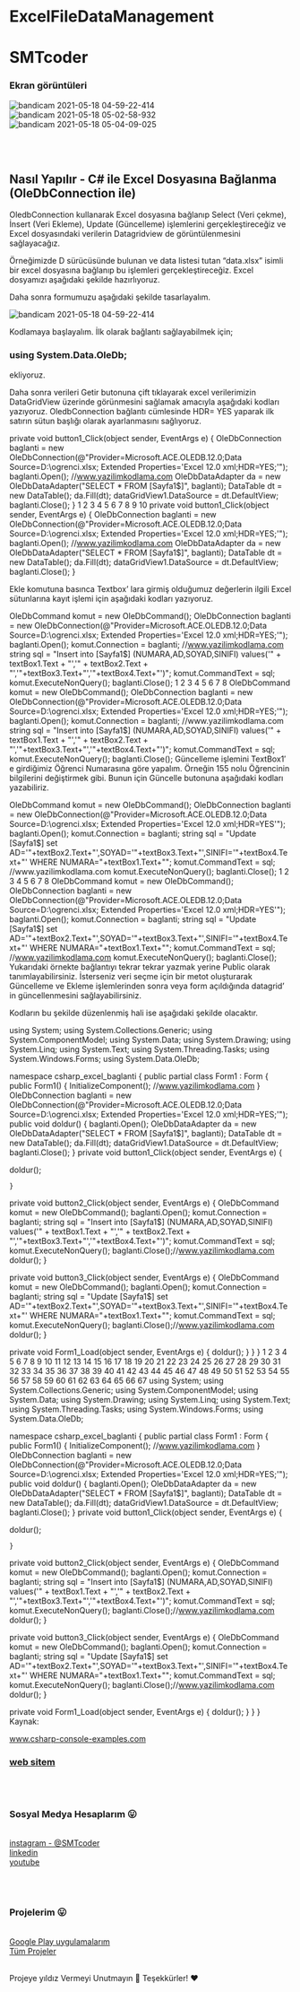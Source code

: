 # ExcelFileDataManagement


<H1> SMTcoder </H1>

<h3> Ekran görüntüleri </h3>

![bandicam 2021-05-18 04-59-22-414](https://user-images.githubusercontent.com/74311713/118579436-c3a0ba00-b796-11eb-86fa-9320cb47cb6e.jpg)
![bandicam 2021-05-18 05-02-58-932](https://user-images.githubusercontent.com/74311713/118579443-c6031400-b796-11eb-9528-0299f33b89ee.jpg)
![bandicam 2021-05-18 05-04-09-025](https://user-images.githubusercontent.com/74311713/118579449-c8656e00-b796-11eb-8bd1-1c2e63442c4c.jpg)

<br>
<br>

<h2> Nasıl Yapılır - C# ile Excel Dosyasına Bağlanma (OleDbConnection ile) </h2>


 OledbConnection kullanarak Excel dosyasına bağlanıp Select (Veri çekme), İnsert (Veri Ekleme), Update (Güncelleme) işlemlerini gerçekleştireceğiz ve Excel dosyasındaki verilerin Datagridview de görüntülenmesini sağlayacağız.



Örneğimizde D sürücüsünde bulunan ve data listesi tutan “data.xlsx” isimli bir excel dosyasına bağlanıp bu işlemleri gerçekleştireceğiz. Excel dosyamızı aşağıdaki şekilde hazırlıyoruz.


Daha sonra formumuzu aşağıdaki şekilde tasarlayalım.

![bandicam 2021-05-18 04-59-22-414](https://user-images.githubusercontent.com/74311713/118579436-c3a0ba00-b796-11eb-86fa-9320cb47cb6e.jpg)
 



 
Kodlamaya başlayalım. İlk olarak bağlantı sağlayabilmek için;


<h3> using System.Data.OleDb; </h3>
ekliyoruz.

Daha sonra verileri Getir butonuna çift tıklayarak excel verilerimizin DataGridView üzerinde görünmesini sağlamak amacıyla aşağıdaki kodları yazıyoruz. OledbConnection bağlantı cümlesinde HDR= YES yaparak ilk satırın sütun başlığı olarak ayarlanmasını sağlıyoruz.

private void button1_Click(object sender, EventArgs e)
{
OleDbConnection baglanti = new OleDbConnection(@"Provider=Microsoft.ACE.OLEDB.12.0;Data Source=D:\ogrenci.xlsx; Extended Properties='Excel 12.0 xml;HDR=YES;'"); 
baglanti.Open();  //www.yazilimkodlama.com
OleDbDataAdapter da = new OleDbDataAdapter("SELECT * FROM [Sayfa1$]", baglanti);
DataTable dt = new DataTable();
da.Fill(dt);
dataGridView1.DataSource = dt.DefaultView;
baglanti.Close();
}
1
2
3
4
5
6
7
8
9
10
private void button1_Click(object sender, EventArgs e)
{
OleDbConnection baglanti = new OleDbConnection(@"Provider=Microsoft.ACE.OLEDB.12.0;Data Source=D:\ogrenci.xlsx; Extended Properties='Excel 12.0 xml;HDR=YES;'"); 
baglanti.Open();  //www.yazilimkodlama.com
OleDbDataAdapter da = new OleDbDataAdapter("SELECT * FROM [Sayfa1$]", baglanti);
DataTable dt = new DataTable();
da.Fill(dt);
dataGridView1.DataSource = dt.DefaultView;
baglanti.Close();
}

Ekle komutuna basınca Textbox’ lara girmiş olduğumuz değerlerin ilgili Excel sütunlarına kayıt işlemi için aşağıdaki kodları yazıyoruz.

OleDbCommand komut = new OleDbCommand();
OleDbConnection baglanti = new OleDbConnection(@"Provider=Microsoft.ACE.OLEDB.12.0;Data Source=D:\ogrenci.xlsx; Extended Properties='Excel 12.0 xml;HDR=YES;'");
baglanti.Open();
komut.Connection = baglanti; //www.yazilimkodlama.com
string sql = "Insert into [Sayfa1$] (NUMARA,AD,SOYAD,SINIFI) values('" + textBox1.Text + "','" + textBox2.Text + "','"+textBox3.Text+"','"+textBox4.Text+"')";
komut.CommandText = sql;
komut.ExecuteNonQuery();
baglanti.Close();
1
2
3
4
5
6
7
8
OleDbCommand komut = new OleDbCommand();
OleDbConnection baglanti = new OleDbConnection(@"Provider=Microsoft.ACE.OLEDB.12.0;Data Source=D:\ogrenci.xlsx; Extended Properties='Excel 12.0 xml;HDR=YES;'");
baglanti.Open();
komut.Connection = baglanti; //www.yazilimkodlama.com
string sql = "Insert into [Sayfa1$] (NUMARA,AD,SOYAD,SINIFI) values('" + textBox1.Text + "','" + textBox2.Text + "','"+textBox3.Text+"','"+textBox4.Text+"')";
komut.CommandText = sql;
komut.ExecuteNonQuery();
baglanti.Close();
Güncelleme işlemini TextBox1′ e girdiğimiz Öğrenci Numarasına göre yapalım. Örneğin 155 nolu Öğrencinin bilgilerini değiştirmek gibi. Bunun için Güncelle butonuna aşağıdaki kodları yazabiliriz.

OleDbCommand komut = new OleDbCommand();
OleDbConnection baglanti = new OleDbConnection(@"Provider=Microsoft.ACE.OLEDB.12.0;Data Source=D:\ogrenci.xlsx; Extended Properties='Excel 12.0 xml;HDR=YES'");
baglanti.Open();
komut.Connection = baglanti;
string sql = "Update  [Sayfa1$] set AD='"+textBox2.Text+"',SOYAD='"+textBox3.Text+"',SINIFI='"+textBox4.Text+"' WHERE NUMARA="+textBox1.Text+"";
komut.CommandText = sql; //www.yazilimkodlama.com
komut.ExecuteNonQuery();
baglanti.Close();
1
2
3
4
5
6
7
8
OleDbCommand komut = new OleDbCommand();
OleDbConnection baglanti = new OleDbConnection(@"Provider=Microsoft.ACE.OLEDB.12.0;Data Source=D:\ogrenci.xlsx; Extended Properties='Excel 12.0 xml;HDR=YES'");
baglanti.Open();
komut.Connection = baglanti;
string sql = "Update  [Sayfa1$] set AD='"+textBox2.Text+"',SOYAD='"+textBox3.Text+"',SINIFI='"+textBox4.Text+"' WHERE NUMARA="+textBox1.Text+"";
komut.CommandText = sql; //www.yazilimkodlama.com
komut.ExecuteNonQuery();
baglanti.Close();
Yukarıdaki örnekte bağlantıyı tekrar tekrar yazmak yerine Public olarak tanımlayabilirsiniz. İsterseniz veri seçme için bir metot oluşturarak Güncelleme ve Ekleme işlemlerinden sonra veya form açıldığında datagrid’ in güncellenmesini sağlayabilirsiniz.

Kodların bu şekilde düzenlenmiş hali ise aşağıdaki şekilde olacaktır.

using System;
using System.Collections.Generic;
using System.ComponentModel;
using System.Data;
using System.Drawing;
using System.Linq;
using System.Text;
using System.Threading.Tasks;
using System.Windows.Forms;
using System.Data.OleDb;


namespace csharp_excel_baglanti
{
public partial class Form1 : Form
{
public Form1()
{
InitializeComponent(); //www.yazilimkodlama.com
}
OleDbConnection baglanti = new OleDbConnection(@"Provider=Microsoft.ACE.OLEDB.12.0;Data Source=D:\ogrenci.xlsx; Extended Properties='Excel 12.0 xml;HDR=YES;'");
public void doldur()
{
baglanti.Open();
OleDbDataAdapter da = new OleDbDataAdapter("SELECT * FROM [Sayfa1$]", baglanti);
DataTable dt = new DataTable();
da.Fill(dt);
 dataGridView1.DataSource = dt.DefaultView;
baglanti.Close();
}
private void button1_Click(object sender, EventArgs e)
{

 doldur();

    }

private void button2_Click(object sender, EventArgs e)
{
OleDbCommand komut = new OleDbCommand();
baglanti.Open();
komut.Connection = baglanti;
string sql = "Insert into [Sayfa1$] (NUMARA,AD,SOYAD,SINIFI) values('" + textBox1.Text + "','" + textBox2.Text + "','"+textBox3.Text+"','"+textBox4.Text+"')";
komut.CommandText = sql;
komut.ExecuteNonQuery();
baglanti.Close();//www.yazilimkodlama.com
doldur();
}

private void button3_Click(object sender, EventArgs e)
{
OleDbCommand komut = new OleDbCommand();
baglanti.Open();
komut.Connection = baglanti;
string sql = "Update  [Sayfa1$] set AD='"+textBox2.Text+"',SOYAD='"+textBox3.Text+"',SINIFI='"+textBox4.Text+"' WHERE NUMARA="+textBox1.Text+"";
komut.CommandText = sql;
komut.ExecuteNonQuery();
baglanti.Close();//www.yazilimkodlama.com
doldur();
}

private void Form1_Load(object sender, EventArgs e)
{
doldur();
}
}
}
1
2
3
4
5
6
7
8
9
10
11
12
13
14
15
16
17
18
19
20
21
22
23
24
25
26
27
28
29
30
31
32
33
34
35
36
37
38
39
40
41
42
43
44
45
46
47
48
49
50
51
52
53
54
55
56
57
58
59
60
61
62
63
64
65
66
67
using System;
using System.Collections.Generic;
using System.ComponentModel;
using System.Data;
using System.Drawing;
using System.Linq;
using System.Text;
using System.Threading.Tasks;
using System.Windows.Forms;
using System.Data.OleDb;
 
 
namespace csharp_excel_baglanti
{
public partial class Form1 : Form
{
public Form1()
{
InitializeComponent(); //www.yazilimkodlama.com
}
OleDbConnection baglanti = new OleDbConnection(@"Provider=Microsoft.ACE.OLEDB.12.0;Data Source=D:\ogrenci.xlsx; Extended Properties='Excel 12.0 xml;HDR=YES;'");
public void doldur()
{
baglanti.Open();
OleDbDataAdapter da = new OleDbDataAdapter("SELECT * FROM [Sayfa1$]", baglanti);
DataTable dt = new DataTable();
da.Fill(dt);
 dataGridView1.DataSource = dt.DefaultView;
baglanti.Close();
}
private void button1_Click(object sender, EventArgs e)
{
 
 doldur();
 
    }
 
private void button2_Click(object sender, EventArgs e)
{
OleDbCommand komut = new OleDbCommand();
baglanti.Open();
komut.Connection = baglanti;
string sql = "Insert into [Sayfa1$] (NUMARA,AD,SOYAD,SINIFI) values('" + textBox1.Text + "','" + textBox2.Text + "','"+textBox3.Text+"','"+textBox4.Text+"')";
komut.CommandText = sql;
komut.ExecuteNonQuery();
baglanti.Close();//www.yazilimkodlama.com
doldur();
}
 
private void button3_Click(object sender, EventArgs e)
{
OleDbCommand komut = new OleDbCommand();
baglanti.Open();
komut.Connection = baglanti;
string sql = "Update  [Sayfa1$] set AD='"+textBox2.Text+"',SOYAD='"+textBox3.Text+"',SINIFI='"+textBox4.Text+"' WHERE NUMARA="+textBox1.Text+"";
komut.CommandText = sql;
komut.ExecuteNonQuery();
baglanti.Close();//www.yazilimkodlama.com
doldur();
}
 
private void Form1_Load(object sender, EventArgs e)
{
doldur();
}
}
}
Kaynak:

www.csharp-console-examples.com


 <h3> <a href="https://sametakca.com/">  web sitem </a> </h3> 
 
<br> <br>
<h3> Sosyal Medya Hesaplarım 😛 </h3>
<br>

<a href="https://www.instagram.com/smtcoder/">
instagram - @SMTcoder 
</a>
<br>

<a href="https://www.linkedin.com/in/samet-akca-2a4bbb1a8/">
linkedin
</a>
<br>

<a href="https://www.youtube.com/channel/UCZXmqpZJ3ax5Uzm0pXeVqMg">
youtube
</a>

<br>

<br> <br>
<h3> Projelerim 😛 </h3>
<br>

<a href="https://play.google.com/store/apps/developer?id=Samet+Akca&gl=TR">
Google Play uygulamalarım
</a>
<br>
<a href="https://www.tabbs.co/Samet">
 Tüm Projeler 
</a>


<br>
<br>


Projeye yıldız Vermeyi Unutmayın  🚀
Teşekkürler! ❤️
